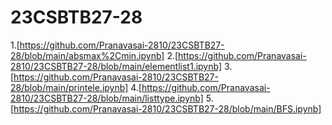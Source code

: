 # 23CSBTB27-28
1.[https://github.com/Pranavasai-2810/23CSBTB27-28/blob/main/absmax%2Cmin.ipynb]
2.[https://github.com/Pranavasai-2810/23CSBTB27-28/blob/main/elementlist1.ipynb]
3.[https://github.com/Pranavasai-2810/23CSBTB27-28/blob/main/printele.ipynb]
4.[https://github.com/Pranavasai-2810/23CSBTB27-28/blob/main/listtype.ipynb]
5.[https://github.com/Pranavasai-2810/23CSBTB27-28/blob/main/BFS.ipynb]
